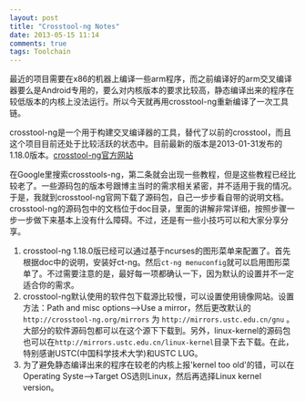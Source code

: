 ```yaml
---
layout: post
title: "Crosstool-ng Notes"
date: 2013-05-15 11:14
comments: true
tags: Toolchain
---
```

最近的项目需要在x86的机器上编译一些arm程序，而之前编译好的arm交叉编译器要么是Android专用的，要么对内核版本的要求比较高，静态编译出来的程序在较低版本的内核上没法运行。所以今天就再用crosstool-ng重新编译了一次工具链。

crosstool-ng是一个用于构建交叉编译器的工具，替代了以前的crosstool，而且这个项目目前还处于比较活跃的状态中。目前最新的版本是2013-01-31发布的1.18.0版本。[crosstool-ng官方网站][crosstool-ng]

在Google里搜索crosstools-ng，第二条就会出现一些教程，但是这些教程已经比较老了。一些源码包的版本号跟博主当时的需求相关紧密，并不适用于我的情况。于是，我就到crosstool-ng官网下载了源码包，自己一步步看自带的说明文档。crosstool-ng的源码包中的文档位于doc目录，里面的讲解非常详细，按照步骤一步一步做下来基本上没有什么障碍。不过，还是有一些小技巧可以和大家分享分享。

1. crosstool-ng 1.18.0版已经可以通过基于ncurses的图形菜单来配置了。首先根据doc中的说明，安装好ct-ng。然后`ct-ng menuconfig`就可以启用图形菜单了。不过需要注意的是，最好每一项都确认一下，因为默认的设置并不一定适合你的需求。
2. crosstool-ng默认使用的软件包下载源比较慢，可以设置使用镜像网站。设置方法：Path and misc options-->Use a mirror，然后更改默认的`http://crosstool-ng.org/mirrors` 为 `http://mirrors.ustc.edu.cn/gnu` 。大部分的软件源码包都可以在这个源下下载到。另外，linux-kernel的源码包也可以在`http://mirrors.ustc.edu.cn/linux-kernel`目录下去下载。在此，特别感谢USTC(中国科学技术大学)和USTC LUG。
3. 为了避免静态编译出来的程序在较老的内核上报'kernel too old'的错，可以在Operating Syste-->Target OS选则Linux，然后再选择Linux kernel version。

[crosstool-ng]: http://crosstool-ng.org/
